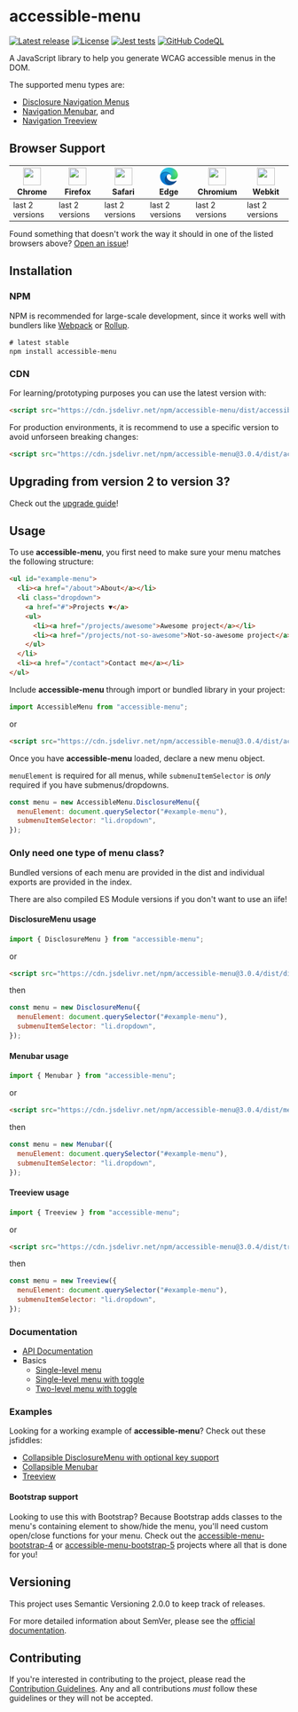 # accessible-menu

[![Latest release](https://img.shields.io/npm/v/accessible-menu?label=RELEASE&style=for-the-badge)](https://www.npmjs.com/package/accessible-menu)
[![License](https://img.shields.io/github/license/NickDJM/accessible-menu?style=for-the-badge)](/LICENSE)
[![Jest tests](https://img.shields.io/github/workflow/status/nickdjm/accessible-menu/Tests/4.x?label=Tests&style=for-the-badge)](https://github.com/NickDJM/accessible-menu/actions/workflows/test.yml)
[![GitHub CodeQL](https://img.shields.io/github/workflow/status/nickdjm/accessible-menu/CodeQL/4.x?label=CodeQL&style=for-the-badge)](https://github.com/NickDJM/accessible-menu/actions/workflows/codeql-analysis.yml)

A JavaScript library to help you generate WCAG accessible menus in the DOM.

The supported menu types are:

- [Disclosure Navigation Menus](https://www.w3.org/TR/wai-aria-practices-1.2/examples/disclosure/disclosure-navigation.html)
- [Navigation Menubar](https://www.w3.org/TR/wai-aria-practices-1.2/examples/menubar/menubar-navigation.html), and
- [Navigation Treeview](https://www.w3.org/TR/wai-aria-practices-1.2/examples/treeview/treeview-navigation.html)

## Browser Support

| <img src="https://raw.githubusercontent.com/alrra/browser-logos/main/src/chrome/chrome.svg" role="presentation" width="32px" height="32px" /><br />Chrome | <img src="https://raw.githubusercontent.com/alrra/browser-logos/main/src/firefox/firefox.svg" role="presentation" width="32px" height="32px" /><br />Firefox | <img src="https://raw.githubusercontent.com/alrra/browser-logos/main/src/safari/safari_32x32.png" role="presentation" width="32px" height="32px" /><br />Safari  | <img src="https://raw.githubusercontent.com/alrra/browser-logos/main/src/edge/edge.svg" role="presentation" width="32px" height="32px" /><br />Edge | <img src="https://raw.githubusercontent.com/alrra/browser-logos/main/src/chromium/chromium.svg" role="presentation" width="32px" height="32px" /><br />Chromium | <img src="https://raw.githubusercontent.com/alrra/browser-logos/main/src/webkit/webkit.svg" role="presentation" width="32px" height="32px" /><br />Webkit |
| --- | --- | --- | --- | --- | --- |
| last 2 versions | last 2 versions | last 2 versions | last 2 versions | last 2 versions | last 2 versions |

Found something that doesn't work the way it should in one of the listed browsers above? [Open an issue](https://github.com/NickDJM/accessible-menu/issues/new?assignees=&labels=bug&template=bug_report.md&title=Bug%3A+%5BBrief+Description%5D)!

## Installation

### NPM

NPM is recommended for large-scale development, since it works well with bundlers like [Webpack](https://webpack.js.org/) or [Rollup](https://rollupjs.org/guide/en/).

```shell
# latest stable
npm install accessible-menu
```

### CDN

For learning/prototyping purposes you can use the latest version with:

```html
<script src="https://cdn.jsdelivr.net/npm/accessible-menu/dist/accessible-menu.js"></script>
```

For production environments, it is recommend to use a specific version to avoid unforseen breaking changes:

```html
<script src="https://cdn.jsdelivr.net/npm/accessible-menu@3.0.4/dist/accessible-menu.min.js"></script>
```

## Upgrading from version 2 to version 3?

Check out the [upgrade guide](docs/upgrading-from-v2-to-v3.md)!

## Usage

To use **accessible-menu**, you first need to make sure your menu matches the following structure:

```html
<ul id="example-menu">
  <li><a href="/about">About</a></li>
  <li class="dropdown">
    <a href="#">Projects ▼</a>
    <ul>
      <li><a href="/projects/awesome">Awesome project</a></li>
      <li><a href="/projects/not-so-awesome">Not-so-awesome project</a></li>
    </ul>
  </li>
  <li><a href="/contact">Contact me</a></li>
</ul>
```

Include **accessible-menu** through import or bundled library in your project:

```js
import AccessibleMenu from "accessible-menu";
```

or

```html
<script src="https://cdn.jsdelivr.net/npm/accessible-menu@3.0.4/dist/accessible-menu.min.js"></script>
```

Once you have **accessible-menu** loaded, declare a new menu object.

`menuElement` is required for all menus, while `submenuItemSelector` is _only_ required if you have submenus/dropdowns.

```js
const menu = new AccessibleMenu.DisclosureMenu({
  menuElement: document.querySelector("#example-menu"),
  submenuItemSelector: "li.dropdown",
});
```

### Only need one type of menu class?

Bundled versions of each menu are provided in the dist and individual exports are provided in the index.

There are also compiled ES Module versions if you don't want to use an iife!

#### DisclosureMenu usage

```js
import { DisclosureMenu } from "accessible-menu";
```

or

```html
<script src="https://cdn.jsdelivr.net/npm/accessible-menu@3.0.4/dist/disclosure-menu.min.js"></script>
```

then

```js
const menu = new DisclosureMenu({
  menuElement: document.querySelector("#example-menu"),
  submenuItemSelector: "li.dropdown",
});
```

#### Menubar usage

```js
import { Menubar } from "accessible-menu";
```

or

```html
<script src="https://cdn.jsdelivr.net/npm/accessible-menu@3.0.4/dist/menubar.min.js"></script>
```

then

```js
const menu = new Menubar({
  menuElement: document.querySelector("#example-menu"),
  submenuItemSelector: "li.dropdown",
});
```

#### Treeview usage

```js
import { Treeview } from "accessible-menu";
```

or

```html
<script src="https://cdn.jsdelivr.net/npm/accessible-menu@3.0.4/dist/treeview.min.js"></script>
```

then

```js
const menu = new Treeview({
  menuElement: document.querySelector("#example-menu"),
  submenuItemSelector: "li.dropdown",
});
```

### Documentation

- [API Documentation](https://accessible-menu.netlify.app/)
- Basics
  - [Single-level menu](docs/basics/single-level-menu.md)
  - [Single-level menu with toggle](docs/basics/single-level-menu-with-toggle.md)
  - [Two-level menu with toggle](docs/basics/two-level-menu-with-toggle.md)

### Examples

Looking for a working example of **accessible-menu**? Check out these jsfiddles:

- [Collapsible DisclosureMenu with optional key support](https://jsfiddle.net/NickDJM/boa82u0g/)
- [Collapsible Menubar](https://jsfiddle.net/NickDJM/4hpmtnLc/)
- [Treeview](https://jsfiddle.net/NickDJM/xzndc3u1/)

#### Bootstrap support

Looking to use this with Bootstrap? Because Bootstrap adds classes to the menu's containing element to show/hide the menu, you'll need custom open/close functions for your menu. Check out the [accessible-menu-bootstrap-4](https://www.npmjs.com/package/accessible-menu-bootstrap-4) or [accessible-menu-bootstrap-5](https://github.com/NickDJM/accessible-menu-bootstrap-5) projects where all that is done for you!

## Versioning

This project uses Semantic Versioning 2.0.0 to keep track of releases.

For more detailed information about SemVer, please see the [official documentation](https://semver.org/).

## Contributing

If you're interested in contributing to the project, please read the [Contribution Guidelines](.github/CONTRIBUTING.md). Any and all contributions _must_ follow these guidelines or they will not be accepted.
